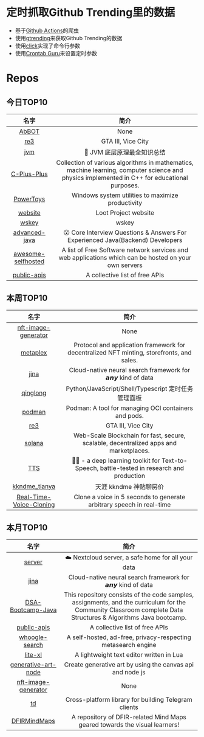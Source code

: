# 定时抓取Github Trending里的数据
* 基于[Github Actions](https://docs.github.com/en/actions)的爬虫
* 使用[gtrending](https://github.com/hedythedev/gtrending)来获取Github Trending的数据
* 使用[click](https://github.com/pallets/click)实现了命令行参数
* 使用[Crontab Guru](https://crontab.guru/)来设置定时参数

# Repos
## 今日TOP10 
<!-- START OF DAILY_TOP10_REPOS -->
| 名字 | 简介 |
| :----: | :----: |
| [AbBOT](https://github.com/SeanDaBlack/AbBOT) | None |
| [re3](https://github.com/GTAmodding/re3) | GTA III, Vice City |
| [jvm](https://github.com/doocs/jvm) | 🤗 JVM 底层原理最全知识总结 |
| [C-Plus-Plus](https://github.com/TheAlgorithms/C-Plus-Plus) | Collection of various algorithms in mathematics, machine learning, computer science and physics implemented in C++ for educational purposes. |
| [PowerToys](https://github.com/microsoft/PowerToys) | Windows system utilities to maximize productivity |
| [website](https://github.com/lootproject/website) | Loot Project website |
| [wskey](https://github.com/Zy143L/wskey) | wskey |
| [advanced-java](https://github.com/doocs/advanced-java) | 😮 Core Interview Questions & Answers For Experienced Java(Backend) Developers | 互联网 Java 工程师进阶知识完全扫盲：涵盖高并发、分布式、高可用、微服务、海量数据处理等领域知识 |
| [awesome-selfhosted](https://github.com/awesome-selfhosted/awesome-selfhosted) | A list of Free Software network services and web applications which can be hosted on your own servers |
| [public-apis](https://github.com/public-apis/public-apis) | A collective list of free APIs |
<!-- END OF DAILY_TOP10_REPOS -->

## 本周TOP10
<!-- START OF WEEKLY_TOP10_REPOS -->
| 名字 | 简介 |
| :----: | :----: |
| [nft-image-generator](https://github.com/benyaminahmed/nft-image-generator) | None |
| [metaplex](https://github.com/metaplex-foundation/metaplex) | Protocol and application framework for decentralized NFT minting, storefronts, and sales. |
| [jina](https://github.com/jina-ai/jina) | Cloud-native neural search framework for 𝙖𝙣𝙮 kind of data |
| [qinglong](https://github.com/whyour/qinglong) | Python/JavaScript/Shell/Typescript 定时任务管理面板 |
| [podman](https://github.com/containers/podman) | Podman: A tool for managing OCI containers and pods. |
| [re3](https://github.com/GTAmodding/re3) | GTA III, Vice City |
| [solana](https://github.com/solana-labs/solana) | Web-Scale Blockchain for fast, secure, scalable, decentralized apps and marketplaces. |
| [TTS](https://github.com/coqui-ai/TTS) | 🐸💬 - a deep learning toolkit for Text-to-Speech, battle-tested in research and production |
| [kkndme_tianya](https://github.com/shenzhengfang/kkndme_tianya) | 天涯 kkndme 神贴聊房价 |
| [Real-Time-Voice-Cloning](https://github.com/CorentinJ/Real-Time-Voice-Cloning) | Clone a voice in 5 seconds to generate arbitrary speech in real-time |
<!-- END OF WEEKLY_TOP10_REPOS -->

## 本月TOP10
<!-- START OF MONTHLY_TOP10_REPOS -->
| 名字 | 简介 |
| :----: | :----: |
| [server](https://github.com/nextcloud/server) | ☁️ Nextcloud server, a safe home for all your data |
| [jina](https://github.com/jina-ai/jina) | Cloud-native neural search framework for 𝙖𝙣𝙮 kind of data |
| [DSA-Bootcamp-Java](https://github.com/kunal-kushwaha/DSA-Bootcamp-Java) | This repository consists of the code samples, assignments, and the curriculum for the Community Classroom complete Data Structures & Algorithms Java bootcamp. |
| [public-apis](https://github.com/public-apis/public-apis) | A collective list of free APIs |
| [whoogle-search](https://github.com/benbusby/whoogle-search) | A self-hosted, ad-free, privacy-respecting metasearch engine |
| [lite-xl](https://github.com/lite-xl/lite-xl) | A lightweight text editor written in Lua |
| [generative-art-node](https://github.com/HashLips/generative-art-node) | Create generative art by using the canvas api and node js |
| [nft-image-generator](https://github.com/benyaminahmed/nft-image-generator) | None |
| [td](https://github.com/tdlib/td) | Cross-platform library for building Telegram clients |
| [DFIRMindMaps](https://github.com/rathbuna/DFIRMindMaps) | A repository of DFIR-related Mind Maps geared towards the visual learners! |
<!-- END OF MONTHLY_TOP10_REPOS -->
